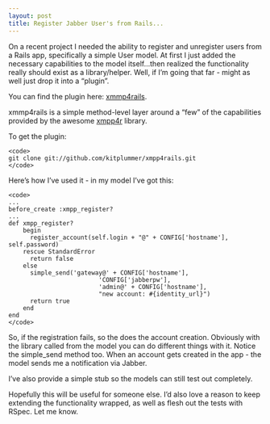 ```yaml
---
layout: post
title: Register Jabber User's from Rails...
---
```


On a recent project I needed the ability to register and unregister
users from a Rails app, specifically a simple User model. At first I
just added the necessary capabilities to the model itself…then realized
the functionality really should exist as a library/helper. Well, if I’m
going that far - might as well just drop it into a “plugin”.

You can find the plugin here:
[xmmp4rails](http://github.com/kitplummer/xmpp4rails/wikis/home).

xmmp4rails is a simple method-level layer around a “few” of the
capabilities provided by the awesome
[xmpp4r](http://home.gna.org/xmpp4r/) library.

To get the plugin:

    <code>
    git clone git://github.com/kitplummer/xmpp4rails.git
    </code>

Here’s how I’ve used it - in my model I’ve got this:

    <code>
    ...
    before_create :xmpp_register?
    ...
    def xmpp_register?
        begin
          register_account(self.login + "@" + CONFIG['hostname'], self.password)
        rescue StandardError
          return false
        else
          simple_send('gateway@' + CONFIG['hostname'], 
                             'CONFIG['jabberpw'], 
                             'admin@' + CONFIG['hostname'], 
                             "new account: #{identity_url}")
          return true
        end
    end
    </code>

  
So, if the registration fails, so the does the account creation.
Obviously with the library called from the model you can do different
things with it. Notice the simple\_send method too. When an account gets
created in the app - the model sends me a notification via Jabber.

I’ve also provide a simple stub so the models can still test out
completely.

Hopefully this will be useful for someone else. I’d also love a reason
to keep extending the functionality wrapped, as well as flesh out the
tests with RSpec. Let me know.
